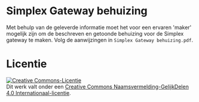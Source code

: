 # Simplex Gateway behuizing

Met behulp van de geleverde informatie moet het voor een ervaren 'maker' mogelijk zijn om de beschreven en getoonde behuizing voor de Simplex gateway te maken.
Volg de aanwijzingen in `Simplex Gateway behuizing.pdf`.

# Licentie
<a rel="license" href="http://creativecommons.org/licenses/by-sa/4.0/"><img alt="Creative Commons-Licentie" style="border-width:0" src="https://i.creativecommons.org/l/by-sa/4.0/88x31.png" /></a><br />Dit werk valt onder een <a rel="license" href="http://creativecommons.org/licenses/by-sa/4.0/">Creative Commons Naamsvermelding-GelijkDelen 4.0 Internationaal-licentie</a>.
